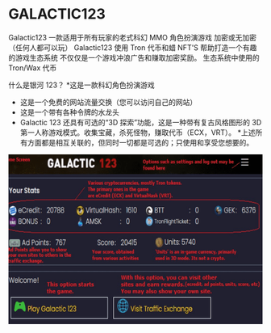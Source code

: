 # GALACTIC123

Galactic123 一款适用于所有玩家的老式科幻 MMO 角色扮演游戏 加密或无加密
（任何人都可以玩）
Galactic123 使用 Tron 代币和蜡 NFT'S 帮助打造一个有趣的游戏生态系统
不仅仅是一个游戏冲浪广告和赚取加密奖励。
生态系统中使用的 Tron/Wax 代币

什么是银河 123？
*这是一款科幻角色扮演游戏
* 这是一个免费的网站流量交换（您可以访问自己的网站）
* 这是一个带有各种令牌的水龙头
* Galactic 123 还具有可选的“3D 探索”功能，这是一种带有复古风格图形的 3D 第一人称游戏模式。收集宝藏，杀死怪物，赚取代币（ECX，VRT）。
*上述所有方面都是相互关联的，但同时一切都是可选的；只使用和享受您想要的。

![galactic123-dapp-games-wax-image1_56967bdffc4583a978884e69ff8e8f1b](galactic123-dapp-games-wax-image1_56967bdffc4583a978884e69ff8e8f1b.png)

